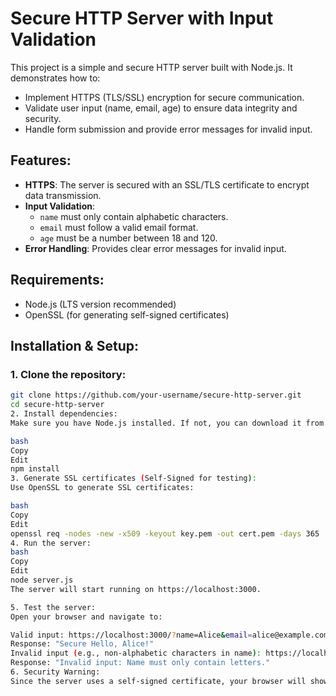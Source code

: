 # Secure HTTP Server with Input Validation

This project is a simple and secure HTTP server built with Node.js. It demonstrates how to:
- Implement HTTPS (TLS/SSL) encryption for secure communication.
- Validate user input (name, email, age) to ensure data integrity and security.
- Handle form submission and provide error messages for invalid input.
  
## Features:
- **HTTPS**: The server is secured with an SSL/TLS certificate to encrypt data transmission.
- **Input Validation**:
  - `name` must only contain alphabetic characters.
  - `email` must follow a valid email format.
  - `age` must be a number between 18 and 120.
- **Error Handling**: Provides clear error messages for invalid input.
  
## Requirements:
- Node.js (LTS version recommended)
- OpenSSL (for generating self-signed certificates)

## Installation & Setup:

### 1. Clone the repository:
```bash
git clone https://github.com/your-username/secure-http-server.git
cd secure-http-server
2. Install dependencies:
Make sure you have Node.js installed. If not, you can download it from here.

bash
Copy
Edit
npm install
3. Generate SSL certificates (Self-Signed for testing):
Use OpenSSL to generate SSL certificates:

bash
Copy
Edit
openssl req -nodes -new -x509 -keyout key.pem -out cert.pem -days 365
4. Run the server:
bash
Copy
Edit
node server.js
The server will start running on https://localhost:3000.

5. Test the server:
Open your browser and navigate to:

Valid input: https://localhost:3000/?name=Alice&email=alice@example.com&age=25
Response: "Secure Hello, Alice!"
Invalid input (e.g., non-alphabetic characters in name): https://localhost:3000/?name=1234&email=alice@example.com&age=25
Response: "Invalid input: Name must only contain letters."
6. Security Warning:
Since the server uses a self-signed certificate, your browser will show a security warning. You can bypass this by clicking on Advanced > Proceed to localhost.